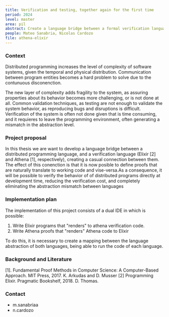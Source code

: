 ```yaml
---
title: Verification and testing, together again for the first time
period: 2024 
level: master
area: pil
abstract: Create a language bridge between a formal verification language (Athena) and programming language (Elixir) to assure the correct execution of distributed systems
people: Mateo Sanabria, Nicolas Cardozo
file: athena-elixir
---
```


### Context

Distributed programming increases the level of complexity of software systems, given the temporal and physical distribution. Communication between program entities becomes a hard problem to solve due to the contunuous disconenction.

The new layer of complexity adds fragility to the system, as assuring properties about its behavior becomes more challenging, or is not done at all. Common validation techniques, as testing are not enough to validate the system behavior, as reproducing bugs and disruptions is difficult. Verification of the system is often not done given that is time consuming, and it requieres to leave the programming environment, often generating a mismatch in the abstraction level.

### Project proposal

In this thesis we are want to develop a language bridge between a distributed programming language, and a verification language (Elixir [2] and Athena [1], respectively), creating a casual connection between them.
The effect of this conenction is that it is now posible to define proofs that are naturally translate to working code and vise-versa.As a consequence, it will be possible to verify the behavior of of distributed programs directly at development time, reducing the verification cost, and completely eliminating the abstraction mismatch between languages

### Implementation plan

The implementation of this project consists of a dual IDE in which is possible:
  1. Write Elixir programs that "renders" to athena verification code.
  2. Write Athena proofs that "renders" Athena code to Elixir

To do this, it is necessary to create a mapping between the language abstraction of both languages, being able to run the code of each language.

### Background and Literature

[1]. Fundamental Proof Methods in Computer Science: A Computer-Based Approach. MIT Press, 2017. K. Arkudas and D. Musser
[2] Programming Elixir. Pragmatic Bookshelf, 2018.  D. Thomas.

### Contact

- m.sanabriaa
- n.cardozo
